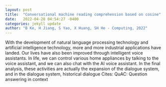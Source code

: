 ```yaml
---
layout: post
title:  "Conversational machine reading comprehension based on cosine"
date:   2022-04-28 04:54:27 -0400
categories: jekyll update
author: "B Ke, H Jiang, S Yao, X Huang, SH He - Computing, 2022"
---
```

With the development of natural language processing technology and artificial intelligence technology, more and more industrial applications have landed. Our lives have also been improved through intelligent voice assistants. In life, we can control various home appliances by talking to the voice assistant, and we can also chat with the AI voice assistant. In the final analysis, these activities are actually the expansion of the dialogue system, and in the dialogue system, historical dialogue Cites: QuAC: Question answering in context